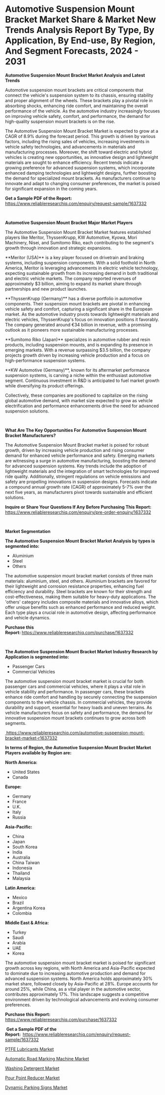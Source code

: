 <p><h1>Automotive Suspension Mount Bracket Market Share & Market New Trends Analysis Report By Type, By Application, By End-use, By Region, And Segment Forecasts, 2024 - 2031</h1></p><p><strong>Automotive Suspension Mount Bracket Market Analysis and Latest Trends</strong></p>
<p><p>Automotive suspension mount brackets are critical components that connect the vehicle's suspension system to its chassis, ensuring stability and proper alignment of the wheels. These brackets play a pivotal role in absorbing shocks, enhancing ride comfort, and maintaining the overall performance of the vehicle. As the automotive industry increasingly focuses on improving vehicle safety, comfort, and performance, the demand for high-quality suspension mount brackets is on the rise.</p><p>The Automotive Suspension Mount Bracket Market is expected to grow at a CAGR of 8.9% during the forecast period. This growth is driven by various factors, including the rising sales of vehicles, increasing investments in vehicle safety technologies, and advancements in materials and manufacturing processes. Moreover, the shift toward electric and hybrid vehicles is creating new opportunities, as innovative design and lightweight materials are sought to enhance efficiency. Recent trends indicate a growing preference for advanced suspension systems, which incorporate enhanced damping technologies and lightweight designs, further boosting the demand for specialized mount brackets. As manufacturers continue to innovate and adapt to changing consumer preferences, the market is poised for significant expansion in the coming years.</p></p>
<p><strong>Get a Sample PDF of the Report:&nbsp;</strong> <a href="https://www.reliableresearchiq.com/enquiry/request-sample/1637332">https://www.reliableresearchiq.com/enquiry/request-sample/1637332</a></p>
<p>&nbsp;</p>
<p><strong>Automotive Suspension Mount Bracket Major Market Players</strong></p>
<p><p>The Automotive Suspension Mount Bracket Market features established players like Meritor, ThyssenKrupp, KW Automotive, Kyowa, Mori Machinery, Nisei, and Sumitomo Riko, each contributing to the segment's growth through innovation and strategic expansions.</p><p>**Meritor (USA)** is a key player focused on drivetrain and braking systems, including suspension components. With a solid foothold in North America, Meritor is leveraging advancements in electric vehicle technology, expecting sustainable growth from its increasing demand in both traditional and electric vehicle markets. The company reported revenues of approximately $3 billion, aiming to expand its market share through partnerships and new product launches.</p><p>**ThyssenKrupp (Germany)** has a diverse portfolio in automotive components. Their suspension mount brackets are pivotal in enhancing vehicle safety and comfort, capturing a significant share in the European market. As the automotive industry pivots towards lightweight materials and electric vehicles, ThyssenKrupp's focus on innovation positions it favorably. The company generated around €34 billion in revenue, with a promising outlook as it pioneers more sustainable manufacturing processes.</p><p>**Sumitomo Riko (Japan)** specializes in automotive rubber and resin products, including suspension mounts, and is expanding its presence in emerging markets. With a revenue surpassing $3.5 billion, the company projects growth driven by increasing vehicle production and a focus on high-performance suspension systems. </p><p>**KW Automotive (Germany)**, known for its aftermarket performance suspension systems, is carving a niche within the enthusiast automotive segment. Continuous investment in R&D is anticipated to fuel market growth while diversifying its product offerings.</p><p>Collectively, these companies are positioned to capitalize on the rising global automotive demand, with market size expected to grow as vehicle electrification and performance enhancements drive the need for advanced suspension solutions.</p></p>
<p>&nbsp;</p>
<p><strong>What Are The Key Opportunities For Automotive Suspension Mount Bracket Manufacturers?</strong></p>
<p><p>The Automotive Suspension Mount Bracket market is poised for robust growth, driven by increasing vehicle production and rising consumer demand for enhanced vehicle performance and safety. Emerging markets are witnessing a surge in automotive manufacturing, boosting the demand for advanced suspension systems. Key trends include the adoption of lightweight materials and the integration of smart technologies for improved ride quality. Additionally, stringent regulations on vehicle emissions and safety are propelling innovations in suspension designs. Forecasts indicate a compound annual growth rate (CAGR) of approximately 5-7% over the next five years, as manufacturers pivot towards sustainable and efficient solutions.</p></p>
<p><strong>Inquire or Share Your Questions If Any Before Purchasing This Report:</strong> <a href="https://www.reliableresearchiq.com/enquiry/pre-order-enquiry/1637332">https://www.reliableresearchiq.com/enquiry/pre-order-enquiry/1637332</a></p>
<p>&nbsp;</p>
<p><strong>Market Segmentation</strong></p>
<p><strong>The Automotive Suspension Mount Bracket Market Analysis by types is segmented into:</strong></p>
<p><ul><li>Aluminium</li><li>Steel</li><li>Others</li></ul></p>
<p><p>The automotive suspension mount bracket market consists of three main materials: aluminium, steel, and others. Aluminium brackets are favored for their lightweight and corrosion resistance properties, enhancing fuel efficiency and durability. Steel brackets are known for their strength and cost-effectiveness, making them suitable for heavy-duty applications. The 'others' category includes composite materials and innovative alloys, which offer unique benefits such as enhanced performance and reduced weight. Each type plays a crucial role in automotive design, affecting performance and vehicle dynamics.</p></p>
<p><strong>Purchase this Report:&nbsp;</strong><a href="https://www.reliableresearchiq.com/purchase/1637332">https://www.reliableresearchiq.com/purchase/1637332</a></p>
<p>&nbsp;</p>
<p><strong>The Automotive Suspension Mount Bracket Market Industry Research by Application is segmented into:</strong></p>
<p><ul><li>Passenger Cars</li><li>Commercial Vehicles</li></ul></p>
<p><p>The automotive suspension mount bracket market is crucial for both passenger cars and commercial vehicles, where it plays a vital role in vehicle stability and performance. In passenger cars, these brackets enhance ride comfort and handling by securely connecting the suspension components to the vehicle chassis. In commercial vehicles, they provide durability and support, essential for heavy loads and uneven terrains. As vehicle manufacturers focus on safety and performance, the demand for innovative suspension mount brackets continues to grow across both segments.</p></p>
<p><a href="https://www.reliableresearchiq.com/automotive-suspension-mount-bracket-market-r1637332">&nbsp;https://www.reliableresearchiq.com/automotive-suspension-mount-bracket-market-r1637332</a></p>
<p><strong>In terms of Region, the Automotive Suspension Mount Bracket Market Players available by Region are:</strong></p>
<p>
    <p> <strong> North America: </strong>
        <ul>
            <li>United States</li>
            <li>Canada</li>
        </ul>
        </p> 
    <p> <strong> Europe: </strong>
        <ul>
            <li>Germany</li>
            <li>France</li>
            <li>U.K.</li>
            <li>Italy</li>
            <li>Russia</li>
        </ul>
        </p> 
    <p> <strong> Asia-Pacific: </strong>
        <ul>
            <li>China</li>
            <li>Japan</li>
            <li>South Korea</li>
            <li>India</li>
            <li>Australia</li>
            <li>China Taiwan</li>
            <li>Indonesia</li>
            <li>Thailand</li>
            <li>Malaysia</li>
        </ul>
        </p> 
    <p> <strong> Latin America: </strong>
        <ul>
            <li>Mexico</li>
            <li>Brazil</li>
            <li>Argentina Korea</li>
            <li>Colombia</li>
        </ul>
        </p> 
    <p> <strong> Middle East & Africa: </strong>
        <ul>
            <li>Turkey</li>
            <li>Saudi</li>
            <li>Arabia</li>
            <li>UAE</li>
            <li>Korea</li>
        </ul>
    </p>
    </p>
<p><p>The automotive suspension mount bracket market is poised for significant growth across key regions, with North America and Asia-Pacific expected to dominate due to increasing automotive production and demand for advanced suspension systems. North America holds approximately 30% market share, followed closely by Asia-Pacific at 28%. Europe accounts for around 25%, while China, as a vital player in the automotive sector, contributes approximately 17%. This landscape suggests a competitive environment driven by technological advancements and evolving consumer preferences.</p></p>
<p><strong>Purchase this Report: </strong><a href="https://www.reliableresearchiq.com/purchase/1637332">https://www.reliableresearchiq.com/purchase/1637332</a></p>
<p>&nbsp;<strong>Get a Sample PDF of the Report:&nbsp;&nbsp;</strong><a href="https://www.reliableresearchiq.com/enquiry/request-sample/1637332">https://www.reliableresearchiq.com/enquiry/request-sample/1637332</a></p>
<p><strong></strong></p>
<p><p><a href="https://issuu.com/reportprime-2/docs/ptfe-lubricants-market-size-2030.pp_a97ac7782a3eeb">PTFE Lubricants Market</a></p><p><a href="https://www.linkedin.com/pulse/global-automatic-road-marking-machine-market-opportunities-forecast-oflrf?trackingId=Oq80wUvPTcyow2oAG4E6MQ%3D%3D">Automatic Road Marking Machine Market</a></p><p><a href="https://issuu.com/reportprime-2/docs/washing-detergent-market-size-2030._d05aff72fd4014">Washing Detergent Market</a></p><p><a href="https://medium.com/@samiarahman09/pour-point-reducer-market-trends-and-strategic-market-insights-2024-2031-be6669c57bd9">Pour Point Reducer Market</a></p><p><a href="https://www.linkedin.com/pulse/what-growth-drivers-dynamic-parking-signs-market-comprehensive-6w2mc?trackingId=h9m82NeRRGW814QRB91K8g%3D%3D">Dynamic Parking Signs Market</a></p></p>